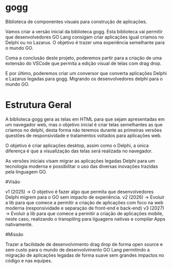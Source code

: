 # gogg
Biblioteca de componentes visuais para construção de aplicações.

Vamos criar a versão inicial da biblioteca gogg. Esta biblioteca vai permitir que desenvolvedores GO Lang consigam criar aplicações igual criamos no Delphi ou no Lazarus. O objetivo é trazer uma experiência semelhante para o mundo GO.

Coma a conclusão deste projeto, poderemos partir para a criação de uma extensão do VSCode que permita a edição visual de telas com drag drop.

E por último, poderemos criar um conversor que converta aplicações Delphi e Lazarus legadas para gogg. Migrando os desenvolvedores delphi para o mundo GO.

# Estrutura Geral

A biblioteca gogg gera as telas em HTML para que sejam apresentadas em um navegador web, mas o objetivo inicial é criar telas semelhantes as que criamos no delphi, desta forma não teremos durante as primeiras versões questões de responsividade e tratamentos voltados para aplicações web.

O objetivo é criar aplicações desktop, assim como o Delphi, a única diferença é que a visualização das telas será realizada no navegador.

As versões iniciais visam migrar as aplicações legadas Delphi para um tecnologia moderna e possibilitar o uso das diversas inovações trazidas pela linguagem GO.

#Visão

v1 (2025) -> O objetivo é fazer algo que permita que desenvolvedores Delphi migrem para o GO sem impacto de experiência.
v2 (2026) -> Evoluir a lib para que comece a permitir a criação de aplicações com foco na web moderna (responsividade e separação de front-end e back-end)
v3 (2027) -> Evoluir a lib para que comece a permitir a criação de aplicações mobile, neste caso, realizando o transpiling para liguagens nativas e compilar Apps nativamente.

#Missão

Trazer a facilidade de desenvolvimento drag drop de forma open source e sem custo para o mundo de desenvolvimento GO Lang permitindo a migração de aplicações legadas de forma suave sem grandes impactos no código e nas equipes.
